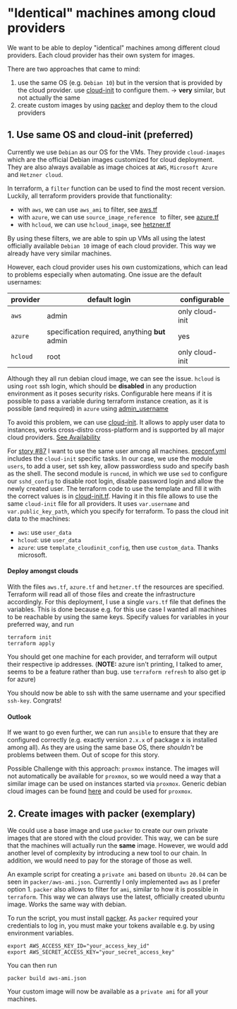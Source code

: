 # "Identical" machines among cloud providers

We want to be able to deploy "identical" machines among different cloud
providers. Each cloud provider has their own system for images.

There are two approaches that came to mind:
1. use the same OS (e.g. `Debian 10`) but in the version that is provided by
   the cloud provider. use [cloud-init](https://cloud-init.io/) to configure 
   them.  -> **very** similar, but not actually the same
2. create custom images by using [packer](https://packer.io) and deploy them to 
   the cloud providers

## 1. Use same OS and cloud-init (preferred)
Currently we use `Debian` as our OS for the VMs. They provide `cloud-images`
which are the official Debian images customized for cloud deployment. They are
also always available as image choices at `AWS`, `Microsoft
Azure` and `Hetzner cloud`.

In terraform, a `filter` function can be used to find the most recent version. 
Luckily, all terraform providers provide that functionality:
* with `aws`, we can use `aws_ami` to filter, see [aws.tf](aws.tf)
* with `azure`, we can use `source_image_reference ` to filter, see
    [azure.tf](azure.tf)
* with `hcloud`, we can use `hcloud_image`, see [hetzner.tf](hetzner.tf)

By using these filters, we are able to spin up VMs all using the latest
officially available `Debian 10` image of each cloud provider. This way we 
already have very similar machines.

However, each cloud provider uses his own customizations, which can lead to 
problems especially when automating. One issue are the default usernames:

|provider|default login  | configurable |
|--|--|--|
| `aws` |  admin | only cloud-init|
| `azure` | specification required, anything **but** admin  |  yes |
| `hcloud` | root  | only cloud-init |

Although they all run debian cloud image, we can see the issue.  `hcloud` is 
using `root` ssh login, which should be **disabled** in any production 
environment as it poses security risks. Configurable here means if it is 
possible to pass a variable during terraform instance creation, as it is 
possible (and required) in `azure` using 
[admin_username](https://registry.terraform.io/providers/hashicorp/azurerm/latest/docs/resources/linux_virtual_machine#admin_username)

To avoid this problem, we can use [cloud-init](https://cloud-init.io/). It 
allows to apply user data to instances, works cross-distro cross-platform and is 
supported by all major cloud providers.  [See 
Availability](https://cloudinit.readthedocs.io/en/latest/topics/availability.html)

For [story #87](https://app.clubhouse.io/thinkdeep/story/87/find-a-way-to-deploy-or-configure-virtual-machines-in-a-way-that-all-vms-on-the-different-providers-will-work-and-look-the)
I want to use the same user among all machines. [preconf.yml](./preconf.yml) 
includes the `cloud-init` specific tasks. In our case, we use the module 
`users`, to add a user, set ssh key, allow passwordless sudo and specify bash as 
the shell. The second module is `runcmd`, in which we use `sed` to configure our 
`sshd_config` to disable root login, disable password login and allow the newly 
created user. The terraform code to use the template and fill it with the 
correct values is in [cloud-init.tf](./cloud-init.tf). Having it in this file 
allows to use the same `cloud-init` file for all providers. It uses 
`var.username` and `var.public_key_path`, which you specify for terraform.
To pass the cloud init data to the machines:
* `aws`: use `user_data`
* `hcloud`: use `user_data`
* `azure`: use `template_cloudinit_config`, then use `custom_data`. Thanks 
    microsoft.


#### Deploy amongst clouds
With the files `aws.tf`, `azure.tf` and `hetzner.tf` the resources are
specified. Terraform will read all of those files and create the infrastructure
accordingly. For this deployment, I use a single `vars.tf` file that defines the
variables. This is done because e.g. for this use case I wanted all machines to
be reachable by using the same keys. Specify values for variables in your
preferred way, and run

```
terraform init
terraform apply
```

You should get one machine for each provider, and terraform will output their
respective ip addresses. (**NOTE:** azure isn't printing, I talked to amer, 
seems to be a feature rather than bug. use `terraform refresh` to also get ip 
for azure)

You should now be able to ssh with the same username and your specified 
`ssh-key`. Congrats!

#### Outlook
If we want to go even further, we can run `ansible` to ensure that they are 
configured correctly (e.g.  exactly version `2.x.x` of package x is installed 
among all). As they are using the same base OS, there *shouldn't* be problems 
between them. Out of scope for this story.

Possible Challenge with this approach: `proxmox` instance. The images will not 
automatically be available for `proxmox`, so we would need a way that a similar 
image can be used on instances started via `proxmox`. Generic debian cloud images can be found
[here](https://cloud.debian.org/images/cloud) and could be used for `proxmox`.


## 2. Create images with packer (exemplary)
We could use a base image and use `packer` to create our own private images that
are stored with the cloud provider. This way, we can be sure that the machines
will actually run the **same** image.  However, we would add another level of
complexity by introducing a new tool to our chain. In addition, we would need to
pay for the storage of those as well.

An example script for creating a `private ami` based on `Ubuntu 20.04` can be
seen in `packer/aws-ami.json`. Currently I only implemented `aws` as I prefer 
option 1. `packer` also allows to filter for `ami`, similar to how it is 
possible in `terraform`. This way we can always use the latest, officially 
created ubuntu image. Works the same way with debian.

To run the script, you must install [packer](https://www.packer.io/downloads).
As `packer` required your credentials to log in, you must make your tokens
available e.g. by using environment variables.

```
export AWS_ACCESS_KEY_ID="your_access_key_id"
export AWS_SECRET_ACCESS_KEY="your_secret_access_key"
```

You can then run
```
packer build aws-ami.json
```

Your custom image will now be available as a `private ami` for all your 
machines.
